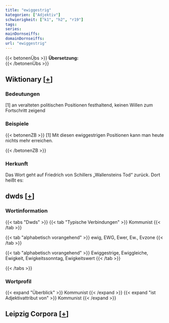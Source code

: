```yaml
---
title: "ewiggestrig"
kategorien: ["Adjektiv"]
schwierigkeit: ["k1", "h2", "r19"]
tags:
series:
mainDornseiffs:
domainDornseiffs:
url: "ewiggestrig"
---
```


{{< betonenÜbs >}}
**Übersetzung:**  
{{< /betonenÜbs >}}

## Wiktionary [[+](https://de.wiktionary.org/wiki/ewiggestrig)]

### Bedeutungen
[1] an veralteten politischen Positionen festhaltend, keinen Willen zum Fortschritt zeigend  

### Beispiele
{{< betonenZB >}}
[1] Mit diesen ewiggestrigen Positionen kann man heute nichts mehr erreichen.  

{{< /betonenZB >}}
### Herkunft
Das Wort geht auf Friedrich von Schillers „Wallensteins Tod“ zurück. Dort heißt es:  



## dwds [[+](https://www.dwds.de/wb/ewiggestrig)]

### Wortinformation
{{< tabs "Dwds" >}}
{{< tab "Typische Verbindungen" >}}
Kommunist
{{< /tab >}}

{{< tab "alphabetisch vorangehend" >}}
ewig, EWG, Ewer, Ew., Evzone
{{< /tab >}}

{{< tab "alphabetisch vorangehend" >}}
Ewiggestrige, Ewiggleiche, Ewigkeit, Ewigkeitssonntag, Ewigkeitswert
{{< /tab >}}

{{< /tabs >}}

### Wortprofil
{{< expand "Überblick" >}} Kommunist {{< /expand >}}
{{< expand "ist Adjektivattribut von" >}} Kommunist {{< /expand >}}

## Leipzig Corpora [[+](https://corpora.uni-leipzig.de/en/res?word=ewiggestrig&corpusId=deu_newscrawl-public_2018)]

